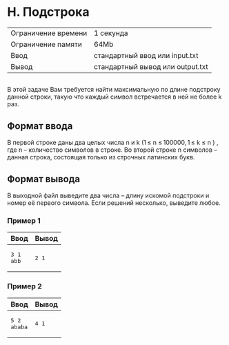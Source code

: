 <div class="problem-statement">
   <div class="header">
      <h1 class="title">H. Подстрока</h1>
      <table>
         <tr class="time-limit">
            <td class="property-title">Ограничение времени</td>
            <td>1&nbsp;секунда</td>
         </tr>
         <tr class="memory-limit">
            <td class="property-title">Ограничение памяти</td>
            <td>64Mb</td>
         </tr>
         <tr class="input-file">
            <td class="property-title">Ввод</td>
            <td colspan="1">стандартный ввод или input.txt</td>
         </tr>
         <tr class="output-file">
            <td class="property-title">Вывод</td>
            <td colspan="1">стандартный вывод или output.txt</td>
         </tr>
      </table>
   </div>
   <h2></h2>
   <div class="legend"><span style="">
         <p>В этой задаче Вам требуется найти максимальную по длине подстроку данной строки, такую что каждый символ встречается в ней
            не более k раз.
         </p></span><p></p>
   </div>
   <h2>Формат ввода</h2>
   <div class="input-specification"><span style="">
         <p>В первой строке даны два целых числа n и k (1 ≤ n ≤ 100000, 1 ≤ k ≤ n ) , где n – количество символов в строке. Во второй
            строке n символов – данная строка, состоящая только из строчных латинских букв.
         </p></span><p></p>
   </div>
   <h2>Формат вывода</h2>
   <div class="output-specification"><span style="">
         <p>В выходной файл выведите два числа – длину искомой подстроки и номер её первого символа. Если решений несколько, выведите
            любое.
         </p></span><p></p>
   </div>
   <h3>Пример 1</h3>
   <table class="sample-tests">
      <thead>
         <tr>
            <th>Ввод</th>
            <th>Вывод</th>
         </tr>
      </thead>
      <tbody>
         <tr>
            <td><pre>3 1
abb
</pre></td>
            <td><pre>2 1
</pre></td>
         </tr>
      </tbody>
   </table>
   <h3>Пример 2</h3>
   <table class="sample-tests">
      <thead>
         <tr>
            <th>Ввод</th>
            <th>Вывод</th>
         </tr>
      </thead>
      <tbody>
         <tr>
            <td><pre>5 2
ababa
</pre></td>
            <td><pre>4 1
</pre></td>
         </tr>
      </tbody>
   </table>
</div></div>
